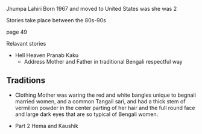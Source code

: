 Jhumpa Lahiri
Born 1967 and moved to United States was she was 2

Stories take place between the 80s-90s

page 49

Relavant stories 
- Hell Heaven
Pranab Kaku 
	- Address Mother and Father in traditional Bengali respectful way
## Traditions 	
- Clothing
	Mother was waring the red and white bangles unique to begnali married women, and a common Tangail sari, and had a thick stem of vermilion powder in the center parting of her hair and the full round face and large dark eyes that are so typical of Bengali women. 

- Part 2 Hema and  Kaushik


